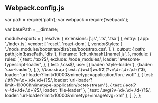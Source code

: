## Webpack.config.js

var path = require('path');
var webpack = require('webpack');

var basePath = __dirname;

module.exports = {
  resolve: {
    extensions: ['.js', '.ts', '.tsx']
  },
  entry: {
      app: './index.ts',
      vendor: [
        'react',
        'react-dom',
      ],
      vendorStyles: [
      './node_modules/bootstrap/dist/css/bootstrap.css',
      ],
  },
  output: {
    path: path.join(basePath, 'dist'),
    filename: '[chunkhash].[name].js',
  },
  module: {
    rules: [
      {
        test: /\.tsx?$/,
        exclude: /node_modules/,
        loader: 
          'awesome-typescript-loader',
      },
      {
        test: /\.css$/,
        use: [
            {loader: 'style-loader'},
            {loader: 'css-loader'},
        ],
      },
       //bootstrap
       {
        test: /\.(woff|woff2)(\?v=\d+\.\d+\.\d+)?$/,
        loader: 'url-loader?limit=10000&mimetype=application/font-woff'
      },
      {
        test: /\.ttf(\?v=\d+\.\d+\.\d+)?$/,
        loader: 'url-loader?limit=10000&mimetype=application/octet-stream'
      },
      {
        test: /\.eot(\?v=\d+\.\d+\.\d+)?$/,
        loader: 'file-loader'
      },
      {
        test: /\.svg(\?v=\d+\.\d+\.\d+)?$/,
        loader: 'url-loader?limit=10000&mimetype=image/svg+xml'
      },
    ],
  },
};


